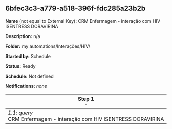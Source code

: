 ## 6bfec3c3-a779-a518-396f-fdc285a23b2b

**Name** (not equal to External Key)**:** CRM Enfermagem - interação com  HIV ISENTRESS DORAVIRINA

**Description:** n/a

**Folder:** my automations/Interações/HIV/

**Started by:** Schedule

**Status:** Ready

**Schedule:** Not defined

**Notifications:** _none_


| Step 1<br>_<small>-</small>_ |
| --- |
| _1.1: query_<br>CRM Enfermagem - interação com  HIV ISENTRESS DORAVIRINA |
